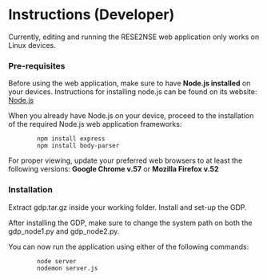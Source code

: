 # Instructions (Developer)

Currently, editing and running the RESE2NSE web application only works on Linux devices.

### Pre-requisites

Before using the web application, make sure to have **Node.js installed** on your devices. Instructions for installing node.js can be found on its website: [Node.js](https://nodejs.org/en/download/package-manager/)

When you already have Node.js on your device, proceed to the installation of the required Node.js web application frameworks:

```
        npm install express
        npm install body-parser
```

For proper viewing, update your preferred web browsers to at least the following versions: **Google Chrome v.57** or **Mozilla Firefox v.52**

### Installation

Extract gdp.tar.gz inside your working folder. Install and set-up the GDP.

After installing the GDP, make sure to change the system path on both the gdp_node1.py and gdp_node2.py.

You can now run the application using either of the following commands:

```
        node server
        nodemon server.js
```